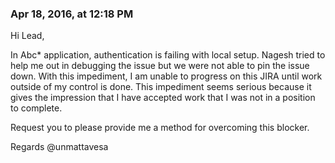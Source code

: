 ### Apr 18, 2016, at 12:18 PM

Hi Lead,

In Abc* application, authentication is failing with local setup.
Nagesh tried to help me out in debugging the issue but we were not able to pin the issue down.
With this impediment, I am unable to progress on this JIRA until work outside of my control is done. 
This impediment seems serious because it gives the impression that I have accepted work that I was not in a position to complete. 

Request you to please provide me a method for overcoming this blocker.


Regards
@unmattavesa
